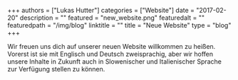 +++
authors = ["Lukas Hutter"]
categories = ["Website"]
date = "2017-02-20"
description = ""
featured = "new_website.png"
featuredalt = ""
featuredpath = "/img/blog"
linktitle = ""
title = "Neue Website"
type = "blog"
+++

Wir freuen uns dich auf unserer neuen Website willkommen zu heißen. Vorerst ist sie mit Englisch und Deutsch zweisprachig, aber wir hoffen unsere Inhalte in Zukunft auch in Slowenischer und Italienischer Sprache zur Verfügung stellen zu können.
